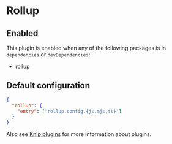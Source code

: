 # Rollup

## Enabled

This plugin is enabled when any of the following packages is in `dependencies` or `devDependencies`:

- rollup

## Default configuration

```json
{
  "rollup": {
    "entry": ["rollup.config.{js,mjs,ts}"]
  }
}
```

Also see [Knip plugins](https://github.com/webpro/knip/blob/next/README.md#plugins) for more information about plugins.
